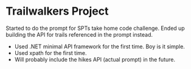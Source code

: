 # Trailwalkers Project

Started to do the prompt for SPTs take home code challenge. Ended up building the API for trails referenced in the prompt instead.

- Used .NET minimal API framework for the first time. Boy is it simple.
- Used xpath for the first time.
- Will probably include the hikes API (actual prompt) in the future.
